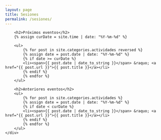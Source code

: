 ```yaml
---
layout: page
title: Sesiones
permalink: /sesiones/
---
```


<div class="row">
    <div class="col-md-8">

        <h2>Próximos eventos</h2>
        {% assign curDate = site.time | date: "%Y-%m-%d" %}

        <ul>
            {% for post in site.categories.actividades reversed %}
            {% assign date = post.date | date: "%Y-%m-%d" %}
            {% if date >= curDate %}
            <li><span>{{ post.date | date_to_string }}</span> &raquo; <a href="{{ post.url }}">{{ post.title }}</a></li>
            {% endif %}
            {% endfor %}
        </ul>

        <h2>Anteriores eventos</h2>
        <ul>
            {% for post in site.categories.actividades %}
            {% assign date = post.date | date: "%Y-%m-%d" %}
            {% if date < curDate %}
            <li><span>{{ post.date | date_to_string }}</span> &raquo; <a href="{{ post.url }}">{{ post.title }}</a></li>
            {% endif %}
            {% endfor %}
        </ul>
    </div>

</div>
